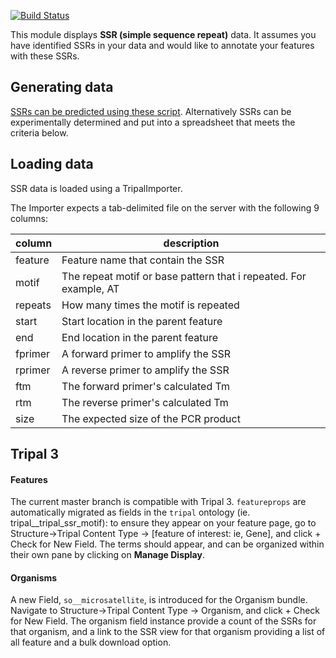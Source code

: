 [![Build Status](https://travis-ci.org/statonlab/tripal_ssr.svg?branch=master)](https://travis-ci.org/statonlab/tripal_ssr)


This module displays **SSR (simple sequence repeat)** data.  It assumes you have identified SSRs in your data and would like to annotate your features with these SSRs.  

## Generating data

[SSRs can be predicted using these script](https://github.com/mestato/lab_code/tree/master/hwg_gssr_scripts).  Alternatively SSRs can be experimentally determined and put into a spreadsheet that meets the criteria below.

## Loading data

SSR data is loaded using a TripalImporter.  

The Importer expects a  tab-delimited file on the server with the following 9 columns:

|  column |description   | 
|---|---|
|feature   | Feature name that contain the SSR  | 
| motif  | The repeat motif or base pattern that i repeated.  For example, AT  | 
| repeats  | How many times the motif is repeated  |
| start  | Start location in the parent feature  |
| end  | End location in the parent feature  |
| fprimer  | A forward primer to amplify the SSR  |
| rprimer  | A reverse primer to amplify the SSR  |
| ftm  | The forward primer's calculated Tm  |
| rtm  |  The reverse primer's calculated Tm |
| size  | The expected size of the PCR product  |


## Tripal 3
#### Features
The current master branch is compatible with Tripal 3.  `featureprops` are automatically migrated as fields in the `tripal` ontology (ie. tripal__tripal_ssr_motif): to ensure they appear on your feature page, go to Structure->Tripal Content Type -> [feature of interest: ie, Gene], and click + Check for New Field.  The terms should appear, and can be organized within their own pane by clicking on **Manage Display**.
#### Organisms
A new Field, `so__microsatellite`, is introduced for the Organism bundle.  Navigate to Structure->Tripal Content Type -> Organism, and click + Check for New Field.  The organism field instance provide a count of the SSRs for that organism, and a link to the SSR view for that organism providing a list of all feature and a bulk download option.